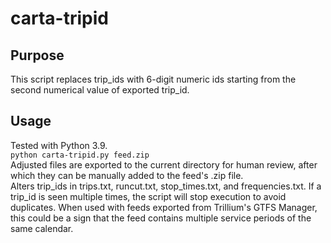# carta-tripid

## Purpose
This script replaces trip_ids with 6-digit numeric ids starting from the second numerical value of exported trip_id.  

## Usage
Tested with Python 3.9.<br>
```python carta-tripid.py feed.zip```<br>
Adjusted files are exported to the current directory for human review, after which they can be manually added to the feed's .zip file.<br>
Alters trip_ids in trips.txt, runcut.txt, stop_times.txt, and frequencies.txt.
If a trip_id is seen multiple times, the script will stop execution to avoid duplicates. When used with feeds exported from Trillium's GTFS Manager, this could be a sign that the feed contains multiple service periods of the same calendar. 
